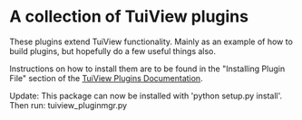 # A collection of TuiView plugins #

These plugins extend TuiView functionality. Mainly as an example of how to build plugins, but hopefully do a few useful things also. 

Instructions on how to install them are to be found in the "Installing Plugin File" section of the [TuiView Plugins Documentation](https://bitbucket.org/chchrsc/tuiview/wiki/Plugins).

Update:
This package can now be installed with 'python setup.py install'. Then run: tuiview_pluginmgr.py

